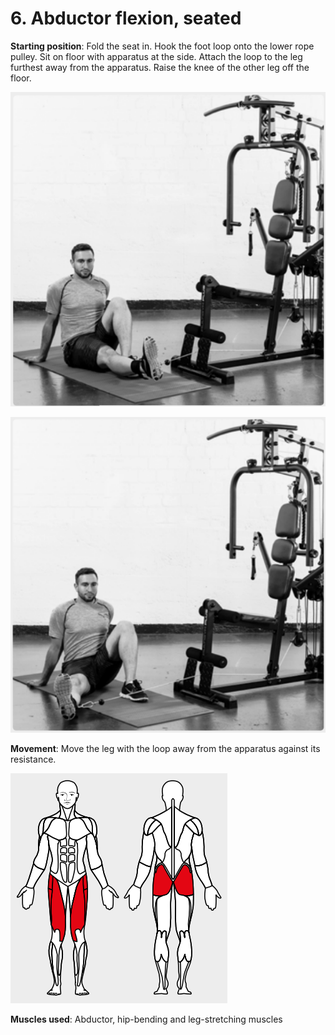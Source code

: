 # 6. Abductor flexion, seated

__Starting position__: Fold the seat in. Hook the foot loop onto the lower rope pulley. Sit on floor with apparatus at the side. Attach the loop to the leg furthest away from
the apparatus. Raise the knee of the other leg off the floor.

![001](001.png)

![002](002.png)

__Movement__: Move the leg with the loop away from the apparatus against its resistance.

![003](003.png)

__Muscles used__: Abductor, hip-bending and leg-stretching muscles
